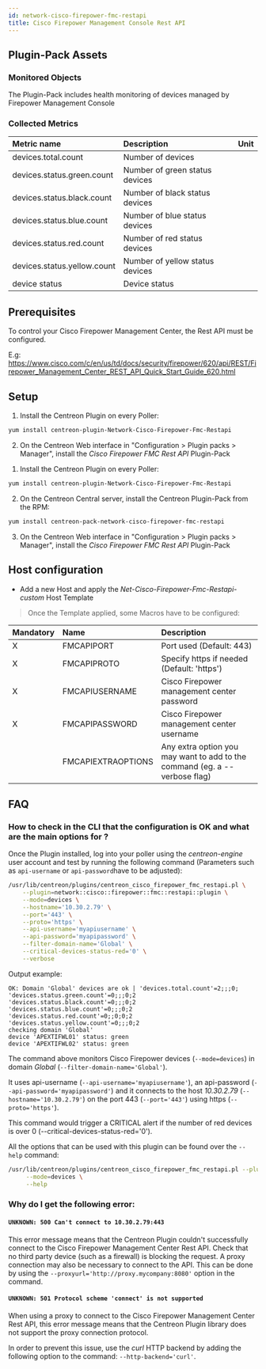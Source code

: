 ```yaml
---
id: network-cisco-firepower-fmc-restapi
title: Cisco Firepower Management Console Rest API
---
```


## Plugin-Pack Assets

### Monitored Objects

The Plugin-Pack includes health monitoring of devices managed by Firepower Management Console

### Collected Metrics

<!--DOCUSAURUS_CODE_TABS-->

<!--Devices-->

| Metric name                  | Description                     | Unit |
| :----------------------------| :------------------------------ | :--- |
| devices.total.count          | Number of devices               |      |
| devices.status.green.count   | Number of green status devices  |      |
| devices.status.black.count   | Number of black status devices  |      |
| devices.status.blue.count    | Number of blue status devices   |      |
| devices.status.red.count     | Number of red status devices    |      |
| devices.status.yellow.count  | Number of yellow status devices |      |
| device status                | Device status                   |      |

<!--END_DOCUSAURUS_CODE_TABS-->

## Prerequisites

To control your Cisco Firepower Management Center, the Rest API must be configured.

E.g: https://www.cisco.com/c/en/us/td/docs/security/firepower/620/api/REST/Firepower_Management_Center_REST_API_Quick_Start_Guide_620.html

## Setup

<!--DOCUSAURUS_CODE_TABS-->

<!--Online IMP Licence & IT-100 Editions-->

1. Install the Centreon Plugin on every Poller:

```bash
yum install centreon-plugin-Network-Cisco-Firepower-Fmc-Restapi
```

2. On the Centreon Web interface in "Configuration > Plugin packs > Manager", install the *Cisco Firepower FMC Rest API* Plugin-Pack

<!--Offline IMP License-->

1. Install the Centreon Plugin on every Poller:

```bash
yum install centreon-plugin-Network-Cisco-Firepower-Fmc-Restapi
```

2. On the Centreon Central server, install the Centreon Plugin-Pack from the RPM:

```bash
yum install centreon-pack-network-cisco-firepower-fmc-restapi
```

3. On the Centreon Web interface in "Configuration > Plugin packs > Manager", install the *Cisco Firepower FMC Rest API* Plugin-Pack

<!--END_DOCUSAURUS_CODE_TABS-->

## Host configuration 

* Add a new Host and apply the *Net-Cisco-Firepower-Fmc-Restapi-custom* Host Template

> Once the Template applied, some Macros have to be configured:

| Mandatory | Name               | Description                                                                |
| :-------- | :----------------- | :------------------------------------------------------------------------- |
| X         | FMCAPIPORT         | Port used (Default: 443)                                                   |
| X         | FMCAPIPROTO        | Specify https if needed (Default: 'https')                                 |
| X         | FMCAPIUSERNAME     | Cisco Firepower management center password                                 |
| X         | FMCAPIPASSWORD     | Cisco Firepower management center username                                 |
|           | FMCAPIEXTRAOPTIONS | Any extra option you may want to add to the command (eg. a --verbose flag) |

## FAQ

### How to check in the CLI that the configuration is OK and what are the main options for ?

Once the Plugin installed, log into your poller using the *centreon-engine* user account and test by running the following command
(Parameters such as ```api-username``` or ```api-password```have to be adjusted):

```bash
/usr/lib/centreon/plugins/centreon_cisco_firepower_fmc_restapi.pl \
    --plugin=network::cisco::firepower::fmc::restapi::plugin \
    --mode=devices \
    --hostname='10.30.2.79' \
    --port='443' \
    --proto='https' \
    --api-username='myapiusername' \
    --api-password='myapipassword' \
    --filter-domain-name='Global' \
    --critical-devices-status-red='0' \
    --verbose
```

Output example:

```
OK: Domain 'Global' devices are ok | 'devices.total.count'=2;;;0; 'devices.status.green.count'=0;;;0;2 'devices.status.black.count'=0;;;0;2 'devices.status.blue.count'=0;;;0;2 'devices.status.red.count'=0;;0;0;2 'devices.status.yellow.count'=0;;;0;2
checking domain 'Global'
device 'APEXTIFWL01' status: green
device 'APEXTIFWL02' status: green
```

The command above monitors Cisco Firepower devices (```--mode=devices```) in domain *Global* (```--filter-domain-name='Global'```).

It uses api-username (```--api-username='myapiusername'```), an api-password (```--api-password='myapipassword'```)
and it connects to the host _10.30.2.79_ (```--hostname='10.30.2.79'```)
on the port 443 (```--port='443'```) using https (```--proto='https'```).

This command would trigger a CRITICAL alert if the number of red devices is over 0 (--critical-devices-status-red='0').

All the options that can be used with this plugin can be found over the ```--help``` command:

```bash
/usr/lib/centreon/plugins/centreon_cisco_firepower_fmc_restapi.pl --plugin=network::cisco::firepower::fmc::restapi::plugin \
     --mode=devices \
     --help
```

### Why do I get the following error: 

#### ```UNKNOWN: 500 Can't connect to 10.30.2.79:443```

This error message means that the Centreon Plugin couldn't successfully connect to the Cisco Firepower Management Center Rest API.
Check that no third party device (such as a firewall) is blocking the request.
A proxy connection may also be necessary to connect to the API. This can be done by using the ```--proxyurl='http://proxy.mycompany:8080'``` option in the command.

#### ```UNKNOWN: 501 Protocol scheme 'connect' is not supported```

When using a proxy to connect to the Cisco Firepower Management Center Rest API, this error message means that the Centreon Plugin library does not support
the proxy connection protocol.

In order to prevent this issue, use the *curl* HTTP backend by adding the following option to the command: ```--http-backend='curl'```.
